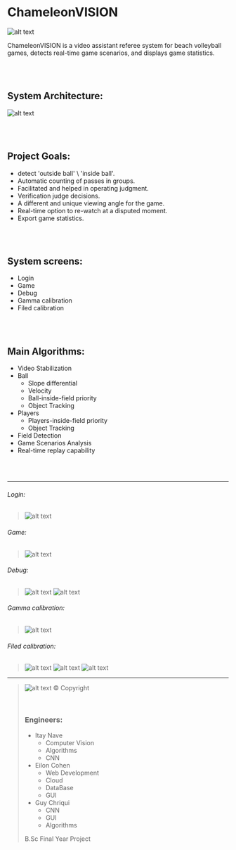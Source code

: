 # ChameleonVISION 
![alt text](/github_images/Main.png)

ChameleonVISION is a video assistant referee system for beach volleyball games, detects real-time game scenarios, and displays game statistics.

<p>
<br />
<br />
</p>

## System Architecture:
![alt text](/github_images/system_architecture.png)

<p>
<br />
<br />
</p>

## Project Goals:
* detect 'outside ball' \ 'inside ball'.
* Automatic counting of passes in groups.
* Facilitated and helped in operating judgment.
* Verification judge decisions.
* A different and unique viewing angle for the game.
* Real-time option to re-watch at a disputed moment.
* Export game statistics. 

<p>
<br />
<br />
</p>

## System screens:
* Login
* Game
* Debug
* Gamma calibration
* Filed calibration


<p>
<br />
<br />
</p>

## Main Algorithms:
* Video Stabilization
* Ball
  - Slope differential
  - Velocity
  - Ball-inside-field priority
  - Object Tracking
* Players
  - Players-inside-field priority
  - Object Tracking
* Field Detection 
* Game Scenarios Analysis
* Real-time replay capability

<p>
<br />
<br />
</p>

_______________________________________________________________________________________________________________

###### Login:
> ![alt text](/github_images/login_screen.png)

###### Game:
> ![alt text](/github_images/game_screen.png)

###### Debug:
> ![alt text](/github_images/debug_screen.png)
> ![alt text](/github_images/debug_screen2.png)

###### Gamma calibration:
> ![alt text](/github_images/Calibrate_screen.png)

###### Filed calibration:
> ![alt text](/github_images/field_calibration_screen.png)
> ![alt text](/github_images/field_calibration_screen2.png)
> ![alt text](/github_images/field_calibration_screen3.png)

___________________________________________________________________________________
> ![alt text](/assets/ChameleonVISION.png)
> © Copyright
> 
> <p>
> <br />
> </p>
> 
> ### Engineers:
> * Itay Nave
>   - Computer Vision
>   - Algorithms
>   - CNN 
> * Eilon Cohen
>   - Web Development
>   - Cloud
>   - DataBase
>   - GUI
> * Guy Chriqui
>   - CNN
>   - GUI
>   - Algorithms
>
>
> B.Sc Final Year Project
